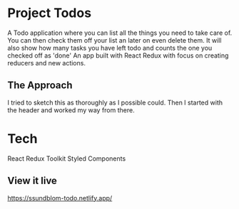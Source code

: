 # Project Todos

A Todo application where you can list all the things you need to take care of.
You can then check them off your list an later on even delete them. It will also show how many tasks you have left todo and
counts the one you checked off as 'done'
An app built with React Redux with focus on creating reducers and new actions.  

## The Approach 

I tried to sketch this as thoroughly as I possible could. 
Then I started with the header and worked my way from there.

# Tech
React
Redux Toolkit
Styled Components

## View it live

https://ssundblom-todo.netlify.app/
